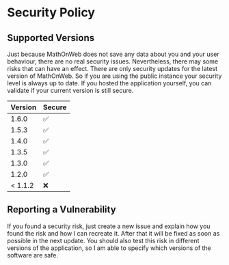 # Security Policy

## Supported Versions

Just because MathOnWeb does not save any data about you and your user behaviour,
there are no real security issues. Nevertheless, there may some risks that can have an
effect. There are only security updates for the latest version of MathOnWeb. So if you are
using the public instance your security level is always up to date.
If you hosted the application yourself, you can validate if your current version is still secure.

| Version | Secure             |
| ------- | ------------------ |
| 1.6.0   | :white_check_mark: |
| 1.5.3   | :white_check_mark: |
| 1.4.0   | :white_check_mark: |
| 1.3.5   | :white_check_mark: |
| 1.3.0   | :white_check_mark: |
| 1.2.0   | :white_check_mark: |
| < 1.1.2 | :x:                |

## Reporting a Vulnerability

If you found a security risk, just create a new issue and explain how you found the risk
and how I can recreate it. After that it will be fixed as soon as possible in the next update.
You should also test this risk in different versions of the application, so I am able to specify which
versions of the software are safe.

